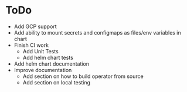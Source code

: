 # ToDo

* Add GCP support
* Add ability to mount secrets and configmaps as files/env variables in chart
* Finish CI work
  * Add Unit Tests
  * Add helm chart tests
* Add helm chart documentation
* Improve documentation
  * Add section on how to build operator from source
  * Add section on local testing
